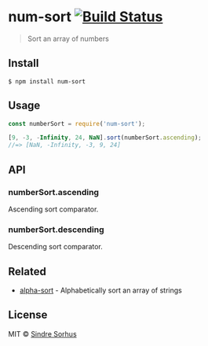 # num-sort [![Build Status](https://travis-ci.org/sindresorhus/num-sort.svg?branch=master)](https://travis-ci.org/sindresorhus/num-sort)

> Sort an array of numbers


## Install

```
$ npm install num-sort
```


## Usage

```js
const numberSort = require('num-sort');

[9, -3, -Infinity, 24, NaN].sort(numberSort.ascending);
//=> [NaN, -Infinity, -3, 9, 24]
```


## API

### numberSort.ascending

Ascending sort comparator.

### numberSort.descending

Descending sort comparator.


## Related

- [alpha-sort](https://github.com/sindresorhus/alpha-sort) - Alphabetically sort an array of strings


## License

MIT © [Sindre Sorhus](https://sindresorhus.com)
